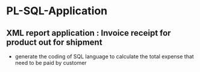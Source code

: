 # PL-SQL-Application
## XML report application : Invoice receipt for product out for shipment
- generate the coding of SQL language to calculate the total expense that need to be paid by customer
